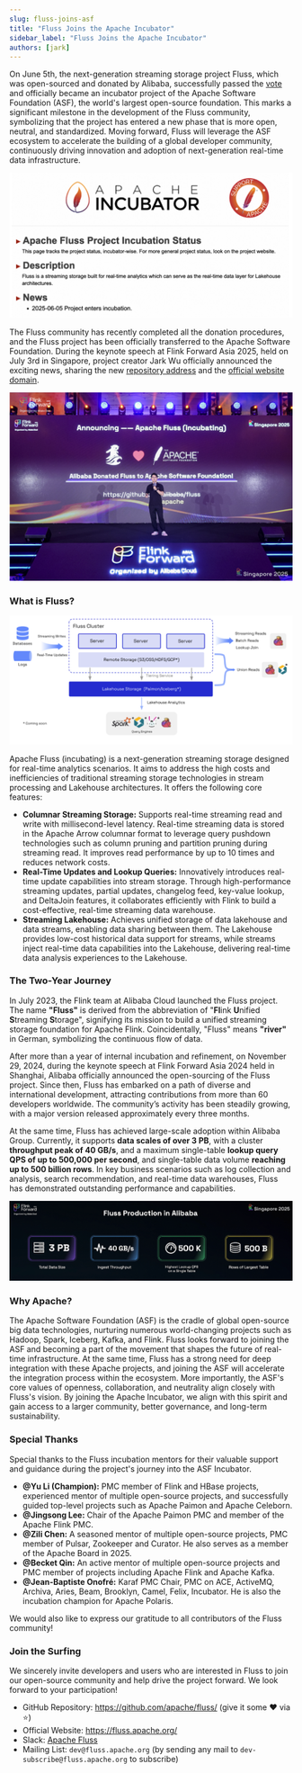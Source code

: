 ```yaml
---
slug: fluss-joins-asf
title: "Fluss Joins the Apache Incubator"
sidebar_label: "Fluss Joins the Apache Incubator"
authors: [jark]
---
```


<!--
 Licensed to the Apache Software Foundation (ASF) under one
 or more contributor license agreements.  See the NOTICE file
 distributed with this work for additional information
 regarding copyright ownership.  The ASF licenses this file
 to you under the Apache License, Version 2.0 (the
 "License"); you may not use this file except in compliance
 with the License.  You may obtain a copy of the License at

      http://www.apache.org/licenses/LICENSE-2.0

 Unless required by applicable law or agreed to in writing, software
 distributed under the License is distributed on an "AS IS" BASIS,
 WITHOUT WARRANTIES OR CONDITIONS OF ANY KIND, either express or implied.
 See the License for the specific language governing permissions and
 limitations under the License.
-->

On June 5th, the next-generation streaming storage project Fluss, which was open-sourced and donated by Alibaba, successfully passed the [vote](https://lists.apache.org/thread/mnol4wxovpz6klt196d3x239t4mp6z5o) and officially became an incubator project of the Apache Software Foundation (ASF),
the world's largest open-source foundation. This marks a significant milestone in the development of the Fluss community, symbolizing that the project has entered a new phase that is more open,
neutral, and standardized. 
Moving forward, Fluss will leverage the ASF ecosystem to accelerate the building of a global developer community, continuously driving innovation and adoption of next-generation real-time data infrastructure.

![ASF](assets/fluss_asf/asf.png)
<!-- truncate -->

The Fluss community has recently completed all the donation procedures, and the Fluss project has been officially transferred to the Apache Software Foundation. 
During the keynote speech at Flink Forward Asia 2025, held on July 3rd in Singapore, project creator Jark Wu officially announced the exciting news, 
sharing the new [repository address](https://github.com/apache/fluss/) and the [official website domain](https://fluss.apache.org/).

![FF Announcement](assets/fluss_asf/announcement.png)

### What is Fluss?

![Architecture](assets/fluss_asf/architecture.png)

Apache Fluss (incubating) is a next-generation streaming storage designed for real-time analytics scenarios. 
It aims to address the high costs and inefficiencies of traditional streaming storage technologies in stream processing and Lakehouse architectures. 
It offers the following core features:

* **Columnar Streaming Storage:** Supports real-time streaming read and write with millisecond-level latency. Real-time streaming data is stored in the Apache Arrow columnar format to leverage query pushdown technologies such as column pruning and partition pruning during streaming read. It improves read performance by up to 10 times and reduces network costs.
* **Real-Time Updates and Lookup Queries:** Innovatively introduces real-time update capabilities into stream storage. Through high-performance streaming updates, partial updates, changelog feed, key-value lookup, and DeltaJoin features, it collaborates efficiently with Flink to build a cost-effective, real-time streaming data warehouse.
* **Streaming Lakehouse:** Achieves unified storage of data lakehouse and data streams, enabling data sharing between them. The Lakehouse provides low-cost historical data support for streams, while streams inject real-time data capabilities into the Lakehouse, delivering real-time data analysis experiences to the Lakehouse.

### The Two-Year Journey
In July 2023, the Flink team at Alibaba Cloud launched the Fluss project. 
The name **"Fluss"** is derived from the abbreviation of "**Fl**ink **U**nified **S**treaming **S**torage", signifying its mission to build a unified streaming storage foundation for Apache Flink.
Coincidentally, "Fluss" means **"river"** in German, symbolizing the continuous flow of data.

After more than a year of internal incubation and refinement, on November 29, 2024, during the keynote speech at Flink Forward Asia 2024 held in Shanghai, Alibaba officially announced the open-sourcing of the Fluss project. 
Since then, Fluss has embarked on a path of diverse and international development, attracting contributions from more than 60 developers worldwide. 
The community’s activity has been steadily growing, with a major version released approximately every three months.

At the same time, Fluss has achieved large-scale adoption within Alibaba Group. 
Currently, it supports **data scales of over 3 PB**, with a cluster **throughput peak of 40 GB/s**, and a maximum single-table **lookup query QPS of up to 500,000 per second**, and single-table data volume **reaching up to 500 billion rows**. 
In key business scenarios such as log collection and analysis, search recommendation, and real-time data warehouses, Fluss has demonstrated outstanding performance and capabilities.

![Alibaba Production](assets/fluss_asf/alibaba.png)

### Why Apache?
The Apache Software Foundation (ASF) is the cradle of global open-source big data technologies, nurturing numerous world-changing projects such as Hadoop, Spark, Iceberg, Kafka, and Flink. Fluss looks forward to joining the ASF and becoming a part of the movement that shapes the future of real-time infrastructure. At the same time, Fluss has a strong need for deep integration with these Apache projects, and joining the ASF will accelerate the integration process within the ecosystem. More importantly, the ASF's core values of openness, collaboration, and neutrality align closely with Fluss's vision. By joining the Apache Incubator, we align with this spirit and gain access to a larger community, better governance, and long-term sustainability.

### Special Thanks
Special thanks to the Fluss incubation mentors for their valuable support and guidance during the project's journey into the ASF Incubator.

* **@Yu Li (Champion):** PMC member of Flink and HBase projects, experienced mentor of multiple open-source projects, and successfully guided top-level projects such as Apache Paimon and Apache Celeborn.
* **@Jingsong Lee:** Chair of the Apache Paimon PMC and member of the Apache Flink PMC. 
* **@Zili Chen:** A seasoned mentor of multiple open-source projects, PMC member of Pulsar, Zookeeper and Curator. He also serves as a member of the Apache Board in 2025. 
* **@Becket Qin:** An active mentor of multiple open-source projects and PMC member of projects including Apache Flink and Apache Kafka. 
* **@Jean-Baptiste Onofré:** Karaf PMC Chair, PMC on ACE, ActiveMQ, Archiva, Aries, Beam, Brooklyn, Camel, Felix, Incubator. He is also the incubation champion for Apache Polaris.

We would also like to express our gratitude to all contributors of the Fluss community!

### Join the Surfing
We sincerely invite developers and users who are interested in Fluss to join our open-source community and help drive the project forward. We look forward to your participation!

* GitHub Repository: https://github.com/apache/fluss/  (give it some ❤️ via ⭐)
* Official Website: https://fluss.apache.org/
* Slack: [Apache Fluss ](https://join.slack.com/t/apache-fluss/shared_invite/zt-33wlna581-QAooAiCmnYboJS8D_JUcYw)
* Mailing List: `dev@fluss.apache.org` (by sending any mail to `dev-subscribe@fluss.apache.org` to subscribe)